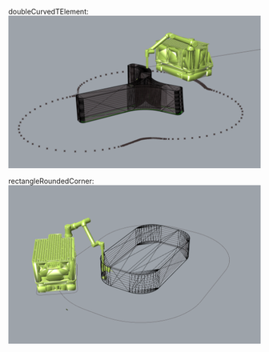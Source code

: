 
doubleCurvedTElement:
![Alt text](doubleCurvedTElement/scene/initialPose.png?raw=true "Rhino")

rectangleRoundedCorner:
![Alt text](rectangleRoundedCorners/scene/initialPose.png?raw=true "Rhino")
